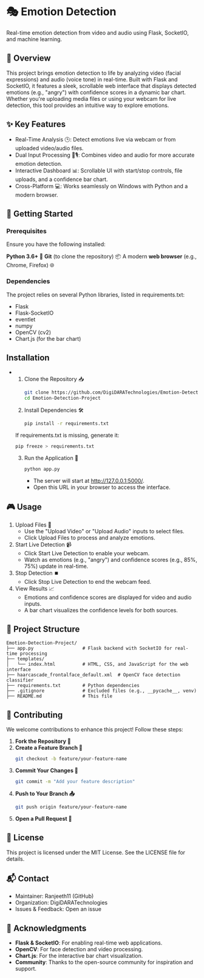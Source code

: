 # 🎭 Emotion Detection


Real-time emotion detection from video and audio using Flask, SocketIO, and machine learning.

## 🌟 Overview
This project brings emotion detection to life by analyzing video (facial expressions) and audio (voice tone) in real-time. Built with Flask and SocketIO, it features a sleek, scrollable web interface that displays detected emotions (e.g., "angry") with confidence scores in a dynamic bar chart. Whether you're uploading media files or using your webcam for live detection, this tool provides an intuitive way to explore emotions.

## ✨ Key Features
- Real-Time Analysis 🕒: Detect emotions live via webcam or from uploaded video/audio files.
- Dual Input Processing 🎥🎙️: Combines video and audio for more accurate emotion detection.
- Interactive Dashboard 📊: Scrollable UI with start/stop controls, file uploads, and a confidence bar chart.
- Cross-Platform 💻: Works seamlessly on Windows with Python and a modern browser.

## 🚀 Getting Started
### Prerequisites
Ensure you have the following installed:

**Python 3.6+ 🐍**
**Git** (to clone the repository) 📦
A modern **web browser** (e.g., Chrome, Firefox) 🌐

### Dependencies
The project relies on several Python libraries, listed in requirements.txt:

- Flask
- Flask-SocketIO
- eventlet
- numpy
- OpenCV (cv2)
- Chart.js (for the bar chart)

## Installation
  - 1. Clone the Repository 📥
       ```bash
       git clone https://github.com/DigiDARATechnologies/Emotion-Detection-Project.git
       cd Emotion-Detection-Project
       ```
    2. Install Dependencies 🛠️
       ```bash
       pip install -r requirements.txt
       ```
      If requirements.txt is missing, generate it:
      ```bash
      pip freeze > requirements.txt
      ```
    3. Run the Application 🚀
       ```bash
       python app.py
       ```
       - The server will start at http://127.0.0.1:5000/.
       - Open this URL in your browser to access the interface.

## 🎮 Usage
1. Upload Files 📂
   - Use the "Upload Video" or "Upload Audio" inputs to select files.
   - Click Upload Files to process and analyze emotions.
2. Start Live Detection 📹
   - Click Start Live Detection to enable your webcam.
   - Watch as emotions (e.g., "angry") and confidence scores (e.g., 85%, 75%) update in real-time.
3. Stop Detection ⏹️
   - Click Stop Live Detection to end the webcam feed.
4. View Results 📈
   - Emotions and confidence scores are displayed for video and audio inputs.
   - A bar chart visualizes the confidence levels for both sources.

## 📂 Project Structure
 ```text
Emotion-Detection-Project/
├── app.py                  # Flask backend with SocketIO for real-time processing
├── templates/
│   └── index.html          # HTML, CSS, and JavaScript for the web interface
├── haarcascade_frontalface_default.xml  # OpenCV face detection classifier
├── requirements.txt        # Python dependencies
├── .gitignore              # Excluded files (e.g., __pycache__, venv)
├── README.md               # This file
```

## 🤝 Contributing
We welcome contributions to enhance this project! Follow these steps:
  1. **Fork the Repository 🍴**
  2. **Create a Feature Branch 🌿**
     ```bash
     git checkout -b feature/your-feature-name
     ```
  3. **Commit Your Changes 💾**
     ```bash
     git commit -m "Add your feature description"
     ```
  4. **Push to Your Branch 📤**
     ```bash
     git push origin feature/your-feature-name
     ```
  5. **Open a Pull Request 🔄**

## 📜 License
This project is licensed under the MIT License. See the LICENSE file for details.

## 📬 Contact
 - Maintainer: Ranjeeth11 (GitHub)
 - Organization: DigiDARATechnologies
 - Issues & Feedback: Open an issue

## 🙌 Acknowledgments
  - **Flask & SocketIO**: For enabling real-time web applications.
  - **OpenCV**: For face detection and video processing.
  - **Chart.js**: For the interactive bar chart visualization.
  - **Community**: Thanks to the open-source community for inspiration and support.
